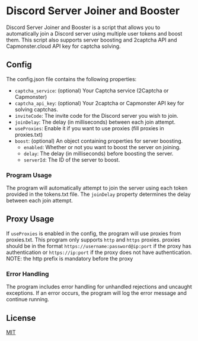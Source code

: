 # Discord Server Joiner and Booster

Discord Server Joiner and Booster is a script that allows you to automatically join a Discord server using multiple user tokens and boost them. This script also supports server boosting and 2captcha API and Capmonster.cloud API key for captcha solving.



## Config

The config.json file contains the following properties:
- `captcha_service`: (optional) Your Captcha service (2Captcha or Capmonster)
- `captcha_api_key`: (optional) Your 2captcha or Capmonster API key for solving captchas.
- `inviteCode`: The invite code for the Discord server you wish to join.
- `joinDelay`: The delay (in milliseconds) between each join attempt.
- `useProxies`: Enable it if you want to use proxies (fill proxies in proxies.txt)
- `boost`: (optional) An object containing properties for server boosting.
    - `enabled`: Whether or not you want to boost the server on joining.
    - `delay`: The delay (in milliseconds) before boosting the server.
    - `serverId`: The ID of the server to boost.

### Program Usage

The program will automatically attempt to join the server using each token provided in the tokens.txt file. The `joinDelay` property determines the delay between each join attempt. 



## Proxy Usage
If `useProxies` is enabled in the config, the program will use proxies from proxies.txt.
This program only supports `http` and `https` proxies.
proxies should be in the format `https://username:password@ip:port` if the proxy has authentication or `https://ip:port` if the proxy does not have authentication. 
NOTE: the http prefix is mandatory before the proxy 

### Error Handling

The program includes error handling for unhandled rejections and uncaught exceptions. If an error occurs, the program will log the error message and continue running.




## License
[MIT](https://choosealicense.com/licenses/mit/)
